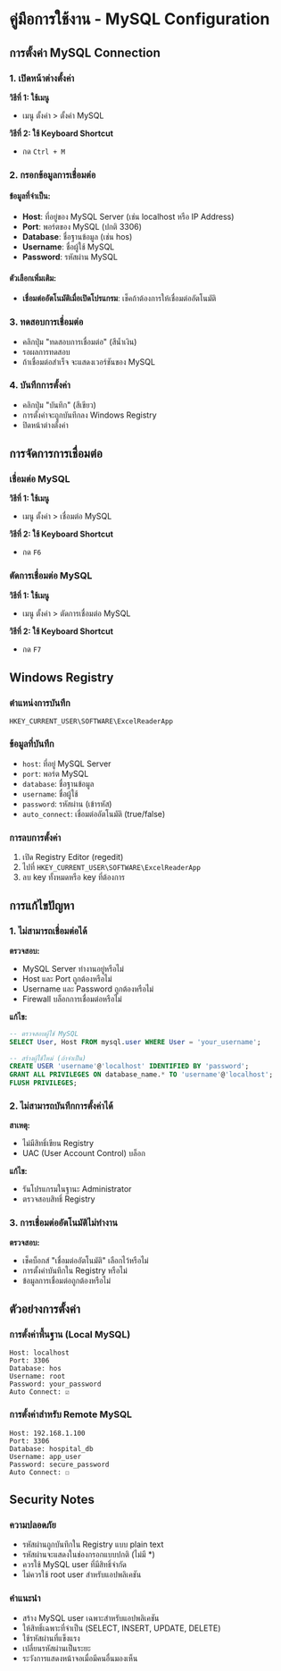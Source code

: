 # คู่มือการใช้งาน - MySQL Configuration

## การตั้งค่า MySQL Connection

### 1. เปิดหน้าต่างตั้งค่า

**วิธีที่ 1: ใช้เมนู**
- เมนู ตั้งค่า > ตั้งค่า MySQL

**วิธีที่ 2: ใช้ Keyboard Shortcut**
- กด `Ctrl + M`

### 2. กรอกข้อมูลการเชื่อมต่อ

#### ข้อมูลที่จำเป็น:
- **Host**: ที่อยู่ของ MySQL Server (เช่น localhost หรือ IP Address)
- **Port**: พอร์ตของ MySQL (ปกติ 3306)
- **Database**: ชื่อฐานข้อมูล (เช่น hos)
- **Username**: ชื่อผู้ใช้ MySQL
- **Password**: รหัสผ่าน MySQL

#### ตัวเลือกเพิ่มเติม:
- **เชื่อมต่ออัตโนมัติเมื่อเปิดโปรแกรม**: เช็คถ้าต้องการให้เชื่อมต่ออัตโนมัติ

### 3. ทดสอบการเชื่อมต่อ

- คลิกปุ่ม "ทดสอบการเชื่อมต่อ" (สีน้ำเงิน)
- รอผลการทดสอบ
- ถ้าเชื่อมต่อสำเร็จ จะแสดงเวอร์ชันของ MySQL

### 4. บันทึกการตั้งค่า

- คลิกปุ่ม "บันทึก" (สีเขียว)
- การตั้งค่าจะถูกบันทึกลง Windows Registry
- ปิดหน้าต่างตั้งค่า

## การจัดการการเชื่อมต่อ

### เชื่อมต่อ MySQL
**วิธีที่ 1: ใช้เมนู**
- เมนู ตั้งค่า > เชื่อมต่อ MySQL

**วิธีที่ 2: ใช้ Keyboard Shortcut**
- กด `F6`

### ตัดการเชื่อมต่อ MySQL
**วิธีที่ 1: ใช้เมนู**
- เมนู ตั้งค่า > ตัดการเชื่อมต่อ MySQL

**วิธีที่ 2: ใช้ Keyboard Shortcut**
- กด `F7`

## Windows Registry

### ตำแหน่งการบันทึก
```
HKEY_CURRENT_USER\SOFTWARE\ExcelReaderApp
```

### ข้อมูลที่บันทึก
- `host`: ที่อยู่ MySQL Server
- `port`: พอร์ต MySQL
- `database`: ชื่อฐานข้อมูล
- `username`: ชื่อผู้ใช้
- `password`: รหัสผ่าน (เข้ารหัส)
- `auto_connect`: เชื่อมต่ออัตโนมัติ (true/false)

### การลบการตั้งค่า
1. เปิด Registry Editor (regedit)
2. ไปที่ `HKEY_CURRENT_USER\SOFTWARE\ExcelReaderApp`
3. ลบ key ทั้งหมดหรือ key ที่ต้องการ

## การแก้ไขปัญหา

### 1. ไม่สามารถเชื่อมต่อได้

**ตรวจสอบ:**
- MySQL Server ทำงานอยู่หรือไม่
- Host และ Port ถูกต้องหรือไม่
- Username และ Password ถูกต้องหรือไม่
- Firewall บล็อกการเชื่อมต่อหรือไม่

**แก้ไข:**
```sql
-- ตรวจสอบผู้ใช้ MySQL
SELECT User, Host FROM mysql.user WHERE User = 'your_username';

-- สร้างผู้ใช้ใหม่ (ถ้าจำเป็น)
CREATE USER 'username'@'localhost' IDENTIFIED BY 'password';
GRANT ALL PRIVILEGES ON database_name.* TO 'username'@'localhost';
FLUSH PRIVILEGES;
```

### 2. ไม่สามารถบันทึกการตั้งค่าได้

**สาเหตุ:**
- ไม่มีสิทธิ์เขียน Registry
- UAC (User Account Control) บล็อก

**แก้ไข:**
- รันโปรแกรมในฐานะ Administrator
- ตรวจสอบสิทธิ์ Registry

### 3. การเชื่อมต่ออัตโนมัติไม่ทำงาน

**ตรวจสอบ:**
- เช็คบ็อกส์ "เชื่อมต่ออัตโนมัติ" เลือกไว้หรือไม่
- การตั้งค่าบันทึกใน Registry หรือไม่
- ข้อมูลการเชื่อมต่อถูกต้องหรือไม่

## ตัวอย่างการตั้งค่า

### การตั้งค่าพื้นฐาน (Local MySQL)
```
Host: localhost
Port: 3306
Database: hos
Username: root
Password: your_password
Auto Connect: ☑
```

### การตั้งค่าสำหรับ Remote MySQL
```
Host: 192.168.1.100
Port: 3306
Database: hospital_db
Username: app_user
Password: secure_password
Auto Connect: ☐
```

## Security Notes

### ความปลอดภัย
- รหัสผ่านถูกบันทึกใน Registry แบบ plain text
- รหัสผ่านจะแสดงในช่องกรอกแบบปกติ (ไม่มี *)
- ควรใช้ MySQL user ที่มีสิทธิ์จำกัด
- ไม่ควรใช้ root user สำหรับแอปพลิเคชัน

### คำแนะนำ
- สร้าง MySQL user เฉพาะสำหรับแอปพลิเคชัน
- ให้สิทธิ์เฉพาะที่จำเป็น (SELECT, INSERT, UPDATE, DELETE)
- ใช้รหัสผ่านที่แข็งแรง
- เปลี่ยนรหัสผ่านเป็นระยะ
- ระวังการแสดงหน้าจอเมื่อมีคนอื่นมองเห็น
